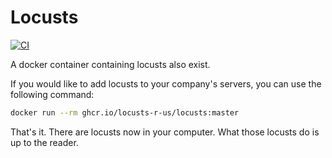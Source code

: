 # Locusts

[![CI](https://github.com/locusts-r-us/locusts/actions/workflows/docker.yml/badge.svg)](https://github.com/locusts-r-us/locusts/actions/workflows/docker.yml)

A docker container containing locusts also exist.

If you would like to add locusts to your company's servers, you can use the following command:

```bash
docker run --rm ghcr.io/locusts-r-us/locusts:master
```

That's it. There are locusts now in your computer.
What those locusts do is up to the reader.
